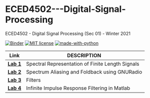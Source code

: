 # ECED4502---Digital-Signal-Processing
ECED4502 - Digital Signal Processing (Sec 01) - Winter 2021

[![Binder](https://mybinder.org/badge_logo.svg)](https://mybinder.org/v2/gh/patel999jay/ECED4502---Digital-Signal-Processing/main)
[![MIT license](https://img.shields.io/badge/License-MIT-blue.svg)](https://lbesson.mit-license.org/)
[![made-with-python](https://img.shields.io/badge/Made%20with-Python-1f425f.svg)](https://www.python.org/)

| Link | DESCRIPTION |
| ------ | ------ |
| **[Lab 1](https://github.com/patel999jay/ECED4502---Digital-Signal-Processing/tree/main/Lab%201)**  | Spectral Representation of Finite Length Signals |
| **[Lab 2](https://github.com/patel999jay/ECED4502---Digital-Signal-Processing/tree/main/Lab%202)**  | Spectrum Aliasing and Foldback using GNURadio |
| **[Lab 3](https://github.com/patel999jay/ECED4502---Digital-Signal-Processing/tree/main/Lab%203)**  | Filters |
| **[Lab 4](https://github.com/patel999jay/ECED4502---Digital-Signal-Processing/tree/main/Lab%204)**  | Infinite Impulse Response Filtering in Matlab |
